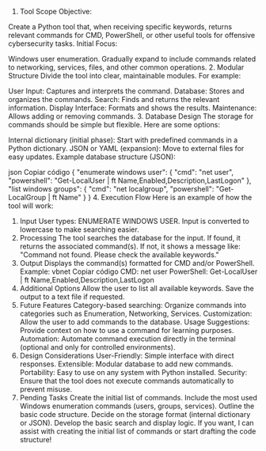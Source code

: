 1. Tool Scope
Objective:

Create a Python tool that, when receiving specific keywords, returns relevant commands for CMD, PowerShell, or other useful tools for offensive cybersecurity tasks.
Initial Focus:

Windows user enumeration.
Gradually expand to include commands related to networking, services, files, and other common operations.
2. Modular Structure
Divide the tool into clear, maintainable modules. For example:

User Input: Captures and interprets the command.
Database: Stores and organizes the commands.
Search: Finds and returns the relevant information.
Display Interface: Formats and shows the results.
Maintenance: Allows adding or removing commands.
3. Database Design
The storage for commands should be simple but flexible. Here are some options:

Internal dictionary (initial phase): Start with predefined commands in a Python dictionary.
JSON or YAML (expansion): Move to external files for easy updates.
Example database structure (JSON):

json
Copiar código
{
    "enumerate windows user": {
        "cmd": "net user",
        "powershell": "Get-LocalUser | ft Name,Enabled,Description,LastLogon"
    },
    "list windows groups": {
        "cmd": "net localgroup",
        "powershell": "Get-LocalGroup | ft Name"
    }
}
4. Execution Flow
Here is an example of how the tool will work:

1. Input
User types: ENUMERATE WINDOWS USER.
Input is converted to lowercase to make searching easier.
2. Processing
The tool searches the database for the input.
If found, it returns the associated command(s).
If not, it shows a message like: "Command not found. Please check the available keywords."
3. Output
Displays the command(s) formatted for CMD and/or PowerShell.
Example:
vbnet
Copiar código
CMD: net user
PowerShell: Get-LocalUser | ft Name,Enabled,Description,LastLogon
4. Additional Options
Allow the user to list all available keywords.
Save the output to a text file if requested.
5. Future Features
Category-based searching:
Organize commands into categories such as Enumeration, Networking, Services.
Customization:
Allow the user to add commands to the database.
Usage Suggestions:
Provide context on how to use a command for learning purposes.
Automation:
Automate command execution directly in the terminal (optional and only for controlled environments).
6. Design Considerations
User-Friendly: Simple interface with direct responses.
Extensible: Modular database to add new commands.
Portability: Easy to use on any system with Python installed.
Security: Ensure that the tool does not execute commands automatically to prevent misuse.
7. Pending Tasks
Create the initial list of commands.
Include the most used Windows enumeration commands (users, groups, services).
Outline the basic code structure.
Decide on the storage format (internal dictionary or JSON).
Develop the basic search and display logic.
If you want, I can assist with creating the initial list of commands or start drafting the code structure!







